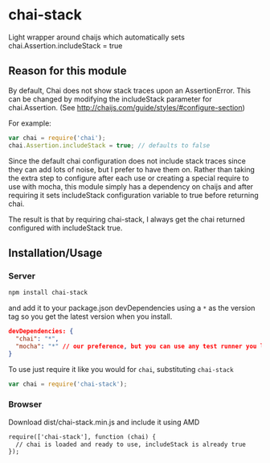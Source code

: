# chai-stack

Light wrapper around chaijs which automatically sets chai.Assertion.includeStack = true

## Reason for this module

By default, Chai does not show stack traces upon an AssertionError. This can be changed by modifying the includeStack parameter for chai.Assertion. (See http://chaijs.com/guide/styles/#configure-section)

For example:

```javascript
var chai = require('chai');
chai.Assertion.includeStack = true; // defaults to false
```

Since the default chai configuration does not include stack traces since they can add lots of noise, but I prefer to have them on. Rather than taking the extra step to configure after each use or creating a special require to use with mocha, this module simply has a dependency on chaijs and after requiring it sets includeStack configuration variable to true before returning chai.

The result is that by requiring chai-stack, I always get the chai returned configured with includeStack true.

## Installation/Usage

### Server

```bash
npm install chai-stack
```

and add it to your package.json devDependencies using a `*` as the version tag so you get the latest version when you install.

```json
devDependencies: {
  "chai": "*",
  "mocha": "*" // our preference, but you can use any test runner you like
}
```

To use just require it like you would for `chai`, substituting `chai-stack`

```javascript
var chai = require('chai-stack');
```


### Browser

Download dist/chai-stack.min.js and include it using AMD

```html
require(['chai-stack'], function (chai) {
  // chai is loaded and ready to use, includeStack is already true
});
```

